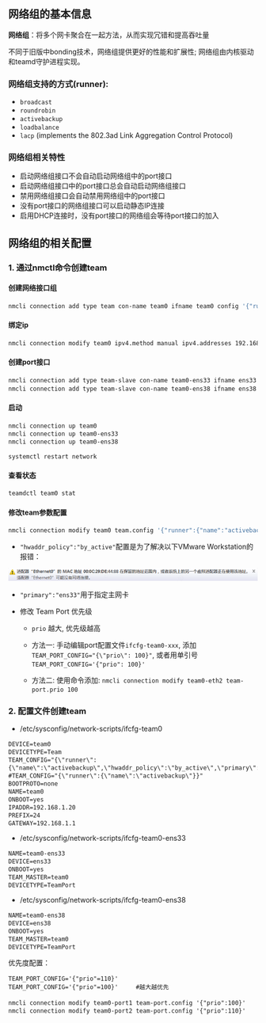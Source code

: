 ## 网络组的基本信息

**网络组**：将多个网卡聚合在一起方法，从而实现冗错和提高吞吐量

不同于旧版中bonding技术，网络组提供更好的性能和扩展性; 网络组由内核驱动和teamd守护进程实现。

### 网络组支持的方式(runner): 

- `broadcast`
- `roundrobin`
- `activebackup`
- `loadbalance`
- `lacp` (implements the 802.3ad Link Aggregation Control Protocol)

### 网络组相关特性

- 启动网络组接口不会自动启动网络组中的port接口  
- 启动网络组接口中的port接口总会自动启动网络组接口  
- 禁用网络组接口会自动禁用网络组中的port接口  
- 没有port接口的网络组接口可以启动静态IP连接  
- 启用DHCP连接时，没有port接口的网络组会等待port接口的加入  

## 网络组的相关配置

### 1. 通过nmctl命令创建team

#### 创建网络接口组

```sh
nmcli connection add type team con-name team0 ifname team0 config '{"runner":{"name":"activebackup"}}'
```

#### 绑定ip

```sh
nmcli connection modify team0 ipv4.method manual ipv4.addresses 192.168.1.20/24 ipv4.gateway 192.168.1.1
```

#### 创建port接口

```sh
nmcli connection add type team-slave con-name team0-ens33 ifname ens33 master team0
nmcli connection add type team-slave con-name team0-ens38 ifname ens38 master team0
```

#### 启动

```
nmcli connection up team0
nmcli connection up team0-ens33
nmcli connection up team0-ens38
```

```
systemctl restart network
```

#### 查看状态

```sh
teamdctl team0 stat
```

#### 修改team参数配置

```sh
nmcli connection modify team0 team.config '{"runner":{"name":"activebackup","hwaddr_policy":"by_active","primary":"ens33"}}'
```

- `"hwaddr_policy":"by_active"`配置是为了解决以下VMware Workstation的报错：  

![Picture](./Pictures/Linux-team-Mac地址报错.png)

- `"primary":"ens33"`用于指定主网卡

- 修改 Team Port 优先级

  - `prio` 越大, 优先级越高

  - 方法一: 手动编辑port配置文件`ifcfg-team0-xxx`, 添加 `TEAM_PORT_CONFIG="{\"prio\": 100}"`, 或者用单引号 `TEAM_PORT_CONFIG='{"prio": 100}'`

  - 方法二: 使用命令添加: `nmcli connection modify team0-eth2 team-port.prio 100`


### 2. 配置文件创建team


- /etc/sysconfig/network-scripts/ifcfg-team0

```cong
DEVICE=team0
DEVICETYPE=Team
TEAM_CONFIG="{\"runner\":{\"name\":\"activebackup\",\"hwaddr_policy\":\"by_active\",\"primary\":\"ens33\"}}"
#TEAM_CONFIG="{\"runner\":{\"name\":\"activebackup\"}}"
BOOTPROTO=none
NAME=team0
ONBOOT=yes
IPADDR=192.168.1.20
PREFIX=24
GATEWAY=192.168.1.1
```

- /etc/sysconfig/network-scripts/ifcfg-team0-ens33

```x
NAME=team0-ens33
DEVICE=ens33
ONBOOT=yes
TEAM_MASTER=team0
DEVICETYPE=TeamPort
```

- /etc/sysconfig/network-scripts/ifcfg-team0-ens38

```x
NAME=team0-ens38
DEVICE=ens38
ONBOOT=yes
TEAM_MASTER=team0
DEVICETYPE=TeamPort
```

优先度配置：
```
TEAM_PORT_CONFIG='{"prio"=110}'
TEAM_PORT_CONFIG='{"prio"=100}'     #越大越优先

nmcli connection modify team0-port1 team-port.config '{"prio":100}'
nmcli connection modify team0-port2 team-port.config '{"prio":110}'
```

<!--Picture: Base64 Encoding-->

